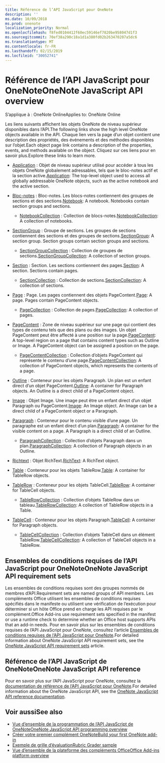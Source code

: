 ```yaml
---
title: Référence de l’API JavaScript pour OneNote
description: ''
ms.date: 10/09/2018
ms.prod: onenote
localization_priority: Normal
ms.openlocfilehash: f8fed0104412f60ec59146ef7820be958047d1f3
ms.sourcegitcommit: 70ef38a290c18a1d1a380fd02b263470207a5dc6
ms.translationtype: MT
ms.contentlocale: fr-FR
ms.lasthandoff: 02/15/2019
ms.locfileid: "30052741"
---
```

# <a name="onenote-javascript-api-overview"></a><span data-ttu-id="4086c-102">Référence de l’API JavaScript pour OneNote</span><span class="sxs-lookup"><span data-stu-id="4086c-102">OneNote JavaScript API overview</span></span>

<span data-ttu-id="4086c-103">S’applique à : OneNote Online</span><span class="sxs-lookup"><span data-stu-id="4086c-103">Applies to: OneNote Online</span></span>

<span data-ttu-id="4086c-104">Les liens suivants affichent les objets OneNote de niveau supérieur disponibles dans l’API.</span><span class="sxs-lookup"><span data-stu-id="4086c-104">The following links show the high level OneNote objects available in the API.</span></span> <span data-ttu-id="4086c-105">Chaque lien vers la page d’un objet contient une description des propriétés, des événements et des méthodes disponibles sur l’objet.</span><span class="sxs-lookup"><span data-stu-id="4086c-105">Each object page link contains a description of the properties, events, and methods available on the object.</span></span> <span data-ttu-id="4086c-106">Cliquez sur ces liens pour en savoir plus.</span><span class="sxs-lookup"><span data-stu-id="4086c-106">Explore these links to learn more.</span></span> 
    
- <span data-ttu-id="4086c-107">[Application](/javascript/api/onenote/onenote.application) : Objet de niveau supérieur utilisé pour accéder à tous les objets OneNote globalement adressables, tels que le bloc-notes actif et la section active.</span><span class="sxs-lookup"><span data-stu-id="4086c-107">[Application](/javascript/api/onenote/onenote.application): The top-level object used to access all globally addressable OneNote objects, such as the active notebook and the active section.</span></span>

- <span data-ttu-id="4086c-p102">[Bloc-notes](/javascript/api/onenote/onenote.notebook) : Bloc-notes. Les blocs-notes contiennent des groupes de sections et des sections.</span><span class="sxs-lookup"><span data-stu-id="4086c-p102">[Notebook](/javascript/api/onenote/onenote.notebook): A notebook. Notebooks contain section groups and sections.</span></span>
    - <span data-ttu-id="4086c-110">[NotebookCollection](/javascript/api/onenote/onenote.notebookcollection) : Collection de blocs-notes.</span><span class="sxs-lookup"><span data-stu-id="4086c-110">[NotebookCollection](/javascript/api/onenote/onenote.notebookcollection): A collection of notebooks.</span></span>

- <span data-ttu-id="4086c-p103">[SectionGroup](/javascript/api/onenote/onenote.sectiongroup) : Groupe de sections. Les groupes de sections contiennent des sections et des groupes de sections.</span><span class="sxs-lookup"><span data-stu-id="4086c-p103">[SectionGroup](/javascript/api/onenote/onenote.sectiongroup): A section group. Section groups contain section groups and sections.</span></span>
    - <span data-ttu-id="4086c-113">[SectionGroupCollection](/javascript/api/onenote/onenote.sectiongroupcollection) : Collection de groupes de sections.</span><span class="sxs-lookup"><span data-stu-id="4086c-113">[SectionGroupCollection](/javascript/api/onenote/onenote.sectiongroupcollection): A collection of section groups.</span></span>

- <span data-ttu-id="4086c-p104">[Section](/javascript/api/onenote/onenote.section) : Section. Les sections contiennent des pages.</span><span class="sxs-lookup"><span data-stu-id="4086c-p104">[Section](/javascript/api/onenote/onenote.section): A section. Sections contain pages.</span></span>
    - <span data-ttu-id="4086c-116">[SectionCollection](/javascript/api/onenote/onenote.sectioncollection) : Collection de sections.</span><span class="sxs-lookup"><span data-stu-id="4086c-116">[SectionCollection](/javascript/api/onenote/onenote.sectioncollection): A collection of sections.</span></span>

- <span data-ttu-id="4086c-p105">[Page](/javascript/api/onenote/onenote.page) : Page. Les pages contiennent des objets PageContent.</span><span class="sxs-lookup"><span data-stu-id="4086c-p105">[Page](/javascript/api/onenote/onenote.page): A page. Pages contain PageContent objects.</span></span>
    - <span data-ttu-id="4086c-119">[PageCollection](/javascript/api/onenote/onenote.pagecollection) : Collection de pages.</span><span class="sxs-lookup"><span data-stu-id="4086c-119">[PageCollection](/javascript/api/onenote/onenote.pagecollection): A collection of pages.</span></span>

- <span data-ttu-id="4086c-p106">[PageContent](/javascript/api/onenote/onenote.pagecontent) : Zone de niveau supérieur sur une page qui contient des types de contenu tels que des plans ou des images. Un objet PageContent peut être affecté à une position sur la page.</span><span class="sxs-lookup"><span data-stu-id="4086c-p106">[PageContent](/javascript/api/onenote/onenote.pagecontent): A top-level region on a page that contains content types such as Outline or Image. A PageContent object can be assigned a position on the page.</span></span>
    - <span data-ttu-id="4086c-122">[PageContentCollection](/javascript/api/onenote/onenote.pagecontentcollection) : Collection d’objets PageContent qui représente le contenu d’une page.</span><span class="sxs-lookup"><span data-stu-id="4086c-122">[PageContentCollection](/javascript/api/onenote/onenote.pagecontentcollection): A collection of PageContent objects, which represents the contents of a page.</span></span>

- <span data-ttu-id="4086c-p107">[Outline](/javascript/api/onenote/onenote.outline) : Conteneur pour les objets Paragraph. Un plan est un enfant direct d’un objet PageContent.</span><span class="sxs-lookup"><span data-stu-id="4086c-p107">[Outline](/javascript/api/onenote/onenote.outline): A container for Paragraph objects. An Outline is a direct child of a PageContent object.</span></span>

- <span data-ttu-id="4086c-p108">[Image](/javascript/api/onenote/onenote.image) : Objet Image. Une image peut être un enfant direct d’un objet Paragraph ou PageContent.</span><span class="sxs-lookup"><span data-stu-id="4086c-p108">[Image](/javascript/api/onenote/onenote.image): An Image object. An Image can be a direct child of a PageContent object or a Paragraph.</span></span>

- <span data-ttu-id="4086c-p109">[Paragraph](/javascript/api/onenote/onenote.paragraph) : Conteneur pour le contenu visible d’une page. Un paragraphe est un enfant direct d’un plan.</span><span class="sxs-lookup"><span data-stu-id="4086c-p109">[Paragraph](/javascript/api/onenote/onenote.paragraph): A container for the visible content on a page. A Paragraph is a direct child of an Outline.</span></span>
    - <span data-ttu-id="4086c-129">[ParagraphCollection](/javascript/api/onenote/onenote.paragraphcollection) : Collection d’objets Paragraph dans un plan.</span><span class="sxs-lookup"><span data-stu-id="4086c-129">[ParagraphCollection](/javascript/api/onenote/onenote.paragraphcollection): A collection of Paragraph objects in an Outline.</span></span>

- <span data-ttu-id="4086c-130">[Richtext](/javascript/api/onenote/onenote.richtext) : Objet RichText.</span><span class="sxs-lookup"><span data-stu-id="4086c-130">[RichText](/javascript/api/onenote/onenote.richtext): A RichText object.</span></span>

- <span data-ttu-id="4086c-131">[Table](/javascript/api/onenote/onenote.table) : Conteneur pour les objets TableRow.</span><span class="sxs-lookup"><span data-stu-id="4086c-131">[Table](/javascript/api/onenote/onenote.table): A container for TableRow objects.</span></span>

- <span data-ttu-id="4086c-132">[TableRow](/javascript/api/onenote/onenote.tablerow) : Conteneur pour les objets TableCell.</span><span class="sxs-lookup"><span data-stu-id="4086c-132">[TableRow](/javascript/api/onenote/onenote.tablerow): A container for TableCell objects.</span></span>
    - <span data-ttu-id="4086c-133">[TableRowCollection](/javascript/api/onenote/onenote.tablerowcollection) : Collection d’objets TableRow dans un tableau.</span><span class="sxs-lookup"><span data-stu-id="4086c-133">[TableRowCollection](/javascript/api/onenote/onenote.tablerowcollection): A collection of TableRow objects in a Table.</span></span>
 
- <span data-ttu-id="4086c-134">[TableCell](/javascript/api/onenote/onenote.tablecell) : Conteneur pour les objets Paragraph.</span><span class="sxs-lookup"><span data-stu-id="4086c-134">[TableCell](/javascript/api/onenote/onenote.tablecell): A container for Paragraph objects.</span></span>
    - <span data-ttu-id="4086c-135">[TableCellCollection](/javascript/api/onenote/onenote.tablecellcollection) : Collection d’objets TableCell dans un élément TableRow.</span><span class="sxs-lookup"><span data-stu-id="4086c-135">[TableCellCollection](/javascript/api/onenote/onenote.tablecellcollection): A collection of TableCell objects in a TableRow.</span></span>

## <a name="onenote-javascript-api-requirement-sets"></a><span data-ttu-id="4086c-136">Ensembles de conditions requises de l’API JavaScript pour OneNote</span><span class="sxs-lookup"><span data-stu-id="4086c-136">OneNote JavaScript API requirement sets</span></span>

<span data-ttu-id="4086c-137">Les ensembles de conditions requises sont des groupes nommés de membres d’API.</span><span class="sxs-lookup"><span data-stu-id="4086c-137">Requirement sets are named groups of API members.</span></span> <span data-ttu-id="4086c-138">Les compléments Office utilisent les ensembles de conditions requises spécifiés dans le manifeste ou utilisent une vérification de l’exécution pour déterminer si un hôte Office prend en charge les API requises par le complément.</span><span class="sxs-lookup"><span data-stu-id="4086c-138">Office Add-ins use requirement sets specified in the manifest or use a runtime check to determine whether an Office host supports APIs that an add-in needs.</span></span> <span data-ttu-id="4086c-139">Pour en savoir plus sur les ensembles de conditions requises de l’API JavaScript pour OneNote, consultez l’article [Ensembles de conditions requises de l’API JavaScript pour OneNote](../requirement-sets/onenote-api-requirement-sets.md).</span><span class="sxs-lookup"><span data-stu-id="4086c-139">For detailed information about OneNote JavaScript API requirement sets, see the [OneNote JavaScript API requirement sets](../requirement-sets/onenote-api-requirement-sets.md) article.</span></span>

## <a name="onenote-javascript-api-reference"></a><span data-ttu-id="4086c-140">Référence de l’API JavaScript de OneNote</span><span class="sxs-lookup"><span data-stu-id="4086c-140">OneNote JavaScript API reference</span></span>

<span data-ttu-id="4086c-141">Pour en savoir plus sur l’API JavaScript pour OneNote, consultez la [documentation de référence de l’API JavaScript pour OneNote](/javascript/api/onenote).</span><span class="sxs-lookup"><span data-stu-id="4086c-141">For detailed information about the OneNote JavaScript API, see the [OneNote JavaScript API reference documentation](/javascript/api/onenote).</span></span>

## <a name="see-also"></a><span data-ttu-id="4086c-142">Voir aussi</span><span class="sxs-lookup"><span data-stu-id="4086c-142">See also</span></span>

- [<span data-ttu-id="4086c-143">Vue d’ensemble de la programmation de l’API JavaScript de OneNote</span><span class="sxs-lookup"><span data-stu-id="4086c-143">OneNote JavaScript API programming overview</span></span>](https://docs.microsoft.com/office/dev/add-ins/onenote/onenote-add-ins-programming-overview)
- [<span data-ttu-id="4086c-144">Créer votre premier complément OneNote</span><span class="sxs-lookup"><span data-stu-id="4086c-144">Build your first OneNote add-in</span></span>](../../quickstarts/onenote-quickstart.md)
- [<span data-ttu-id="4086c-145">Exemple de grille d’évaluation</span><span class="sxs-lookup"><span data-stu-id="4086c-145">Rubric Grader sample</span></span>](https://github.com/OfficeDev/OneNote-Add-in-Rubric-Grader)
- [<span data-ttu-id="4086c-146">Vue d’ensemble de la plateforme des compléments Office</span><span class="sxs-lookup"><span data-stu-id="4086c-146">Office Add-ins platform overview</span></span>](https://docs.microsoft.com/office/dev/add-ins/overview/office-add-ins)
